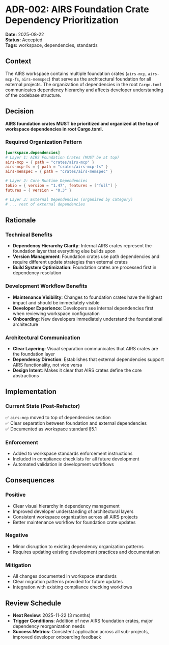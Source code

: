 # ADR-002: AIRS Foundation Crate Dependency Prioritization

**Date:** 2025-08-22  
**Status:** Accepted  
**Tags:** workspace, dependencies, standards  

## Context

The AIRS workspace contains multiple foundation crates (`airs-mcp`, `airs-mcp-fs`, `airs-memspec`) that serve as the architectural foundation for all external projects. The organization of dependencies in the root `Cargo.toml` communicates dependency hierarchy and affects developer understanding of the codebase structure.

## Decision

**AIRS foundation crates MUST be prioritized and organized at the top of workspace dependencies in root Cargo.toml.**

### Required Organization Pattern
```toml
[workspace.dependencies]
# Layer 1: AIRS Foundation Crates (MUST be at top)
airs-mcp = { path = "crates/airs-mcp" }
airs-mcp-fs = { path = "crates/airs-mcp-fs" }  
airs-memspec = { path = "crates/airs-memspec" }

# Layer 2: Core Runtime Dependencies  
tokio = { version = "1.47", features = ["full"] }
futures = { version = "0.3" }

# Layer 3: External Dependencies (organized by category)
# ... rest of external dependencies
```

## Rationale

### Technical Benefits
- **Dependency Hierarchy Clarity**: Internal AIRS crates represent the foundation layer that everything else builds upon
- **Version Management**: Foundation crates use path dependencies and require different update strategies than external crates
- **Build System Optimization**: Foundation crates are processed first in dependency resolution

### Development Workflow Benefits  
- **Maintenance Visibility**: Changes to foundation crates have the highest impact and should be immediately visible
- **Developer Experience**: Developers see internal dependencies first when reviewing workspace configuration
- **Onboarding**: New developers immediately understand the foundational architecture

### Architectural Communication
- **Clear Layering**: Visual separation communicates that AIRS crates are the foundation layer
- **Dependency Direction**: Establishes that external dependencies support AIRS functionality, not vice versa
- **Design Intent**: Makes it clear that AIRS crates define the core abstractions

## Implementation

### Current State (Post-Refactor)
✅ `airs-mcp` moved to top of dependencies section  
✅ Clear separation between foundation and external dependencies  
✅ Documented as workspace standard §5.1  

### Enforcement
- Added to workspace standards enforcement instructions
- Included in compliance checklists for all future development
- Automated validation in development workflows

## Consequences

### Positive
- Clear visual hierarchy in dependency management
- Improved developer understanding of architectural layers
- Consistent workspace organization across all AIRS projects
- Better maintenance workflow for foundation crate updates

### Negative
- Minor disruption to existing dependency organization patterns
- Requires updating existing development practices and documentation

### Mitigation
- All changes documented in workspace standards
- Clear migration patterns provided for future updates
- Integration with existing compliance checking workflows

## Review Schedule

- **Next Review**: 2025-11-22 (3 months)
- **Trigger Conditions**: Addition of new AIRS foundation crates, major dependency reorganization needs
- **Success Metrics**: Consistent application across all sub-projects, improved developer onboarding feedback
